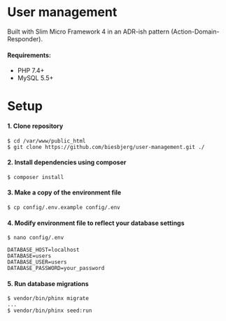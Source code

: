 # User management
Built with Slim Micro Framework 4 in an ADR-ish pattern (Action-Domain-Responder).

#### Requirements:
- PHP 7.4+
- MySQL 5.5+

# Setup

#### 1. Clone repository
```
$ cd /var/www/public_html
$ git clone https://github.com/biesbjerg/user-management.git ./
```

#### 2. Install dependencies using composer
```
$ composer install
```

#### 3. Make a copy of the environment file
```
$ cp config/.env.example config/.env
```

#### 4. Modify environment file to reflect your database settings
```
$ nano config/.env
```
```
DATABASE_HOST=localhost
DATABASE=users
DATABASE_USER=users
DATABASE_PASSWORD=your_password
```

#### 5. Run database migrations
```
$ vendor/bin/phinx migrate
...
$ vendor/bin/phinx seed:run
```
